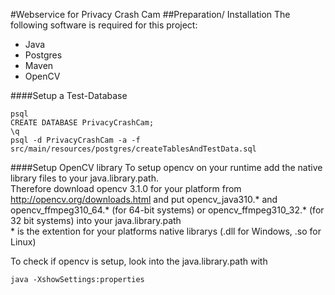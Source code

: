 #Webservice for Privacy Crash Cam
##Preparation/ Installation
The following software is required for this project:
* Java
* Postgres
* Maven
* OpenCV

####Setup a Test-Database
```
psql
CREATE DATABASE PrivacyCrashCam;
\q
psql -d PrivacyCrashCam -a -f src/main/resources/postgres/createTablesAndTestData.sql
```

####Setup OpenCV library
To setup opencv on your runtime add the native library files to your java.library.path. <br /> 
Therefore download opencv 3.1.0 for your platform from http://opencv.org/downloads.html and
put opencv_java310.* and opencv_ffmpeg310_64.* (for 64-bit systems) or opencv_ffmpeg310_32.*
(for 32 bit systems) into your java.library.path <br />
\* is the extention for your platforms native librarys (.dll for Windows, .so for Linux)

To check if opencv is setup, look into the java.library.path with
```
java -XshowSettings:properties
```
